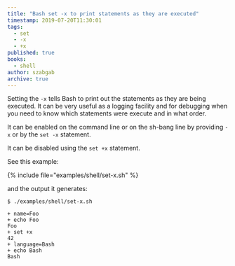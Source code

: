 ```yaml
---
title: "Bash set -x to print statements as they are executed"
timestamp: 2019-07-20T11:30:01
tags:
  - set
  - -x
  - +x
published: true
books:
  - shell
author: szabgab
archive: true
---
```



Setting the `-x` tells Bash to print out the statements as they are being executed.
It can be very useful as a logging facility and for debugging when you need to know which statements were execute and
in what order.



It can be enabled on the command line or on the sh-bang line by providing `-x` or by the `set -x` statement.

It can be disabled using the `set +x` statement.

See this example:

{% include file="examples/shell/set-x.sh" %}

and the output it generates:

```
$ ./examples/shell/set-x.sh

+ name=Foo
+ echo Foo
Foo
+ set +x
42
+ language=Bash
+ echo Bash
Bash
```

